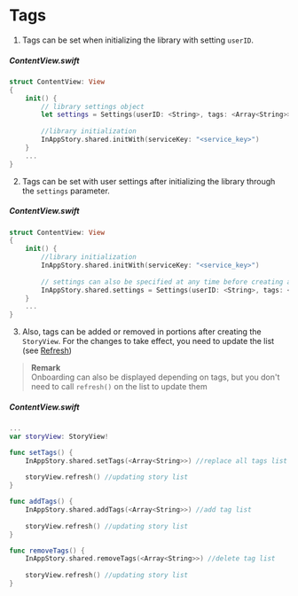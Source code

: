 # Tags

1) Tags can be set when initializing the library with setting `userID`.

##### ContentView.swift
```swift
struct ContentView: View
{
    init() {
        // library settings object
        let settings = Settings(userID: <String>, tags: <Array<String>>)
        
        //library initialization
        InAppStory.shared.initWith(serviceKey: "<service_key>")
    }
    ...
}
```

2) Tags can be set with user settings after initializing the library through the `settings` parameter.

##### ContentView.swift
```swift
struct ContentView: View
{
    init() {
        //library initialization
        InAppStory.shared.initWith(serviceKey: "<service_key>")
        
        // settings can also be specified at any time before creating a StoryViewSUI or calling individual stories
        InAppStory.shared.settings = Settings(userID: <String>, tags: <Array<String>>)
    }
    ...
}
```

3) Also, tags can be added or removed in portions after creating the `StoryView`. For the changes to take effect, you need to update the list (see [Refresh](Refresh.md))

> **Remark**  
> Onboarding can also be displayed depending on tags, but you don't need to call `refresh()` on the list to update them

##### ContentView.swift
```swift
...
var storyView: StoryView!

func setTags() {
    InAppStory.shared.setTags(<Array<String>>) //replace all tags list
    
    storyView.refresh() //updating story list
}

func addTags() {
    InAppStory.shared.addTags(<Array<String>>) //add tag list
    
    storyView.refresh() //updating story list
}

func removeTags() {
    InAppStory.shared.removeTags(<Array<String>>) //delete tag list
    
    storyView.refresh() //updating story list
}
```